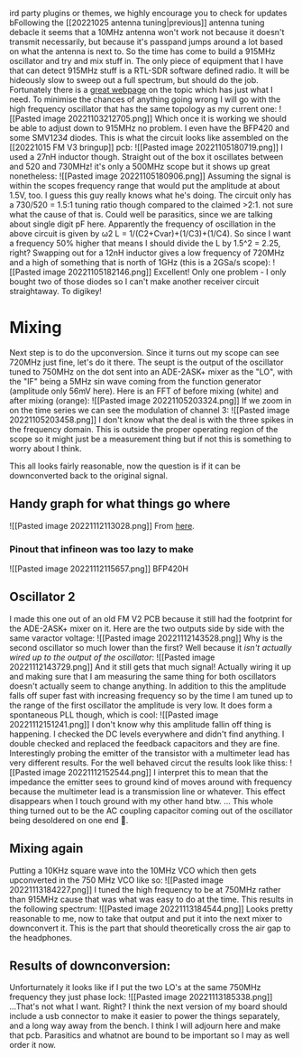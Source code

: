 ird party plugins or themes, we highly encourage you to check for updates bFollowing the [[20221025 antenna tuning|previous]] antenna tuning debacle it seems that a 10MHz antenna won't work not because it doesn't transmit necessarily, but because it's passpand jumps around a lot based on what  the antenna  is next to. So the time has come to build a 915MHz oscillator and try and mix stuff in. 
The only piece of equipment that I have that can detect 915MHz stuff is a RTL-SDR software defined radio. It will be hideously slow to sweep out a full spectrum, but should do the job.
Fortunately there is a [great webpage](https://www.qsl.net/va3iul/High_Frequency_VCO_Design_and_Schematics/High_Frequency_VCO_design_and_schematics.pdf) on the topic which has just what I need. To minimise the chances of anything going wrong I will go with the high frequency oscillator that has the same topology as my current one:
![[Pasted image 20221103212705.png]]
Which once it is working we should be able to adjust down to 915MHz no problem. I even have the BFP420 and some SMV123*4* diodes.
This is what the circuit looks like assembled on the [[20221015 FM V3 bringup]] pcb:
![[Pasted image 20221105180719.png]]
I used a 27nH inductor though.
Straight out of the box it oscillates between and  520 and 730MHz! it's only a 500MHz scope but it shows up great nonetheless:
![[Pasted image 20221105180906.png]]
Assuming the signal is within the scopes frequency range that would put the amplitude at about 1.5V, too. I guess this guy really knows what he's doing.
The circuit only has a 730/520 = 1.5:1 tuning ratio though  compared to the claimed >2:1. not sure what the cause of that is. Could well be parasitics, since we are talking about single digit pF here.
Apparently the frequency of oscillation in the above circuit is given by ω2 L = 1/(C2+Cvar)+(1/C3)+(1/C4). So since I want a frequency 50% higher that means I should divide the L by 1.5^2 = 2.25, right?
Swapping out for a 12nH inductor gives a low frequency of 720MHz and a high of something that is north of 1GHz (this is a 2GSa/s scope):
![[Pasted image 20221105182146.png]]
Excellent! Only one problem - I only bought two of those diodes so I can't make another receiver circuit straightaway. To digikey!

#  Mixing
Next step is to do the upconversion. Since it turns out my scope can see 720MHz just fine, let's do it there. The seupt is  the output of the oscillator tuned to 750MHz on the dot sent into an ADE-2ASK+ mixer as the "LO", with the "IF" being a 5MHz sin wave coming from  the function generator (amplitude only 56mV here).
Here is an FFT of before mixing (white) and after mixing (orange):
![[Pasted image 20221105203324.png]]
If we zoom in on the time series we can see the modulation of channel 3:
![[Pasted image 20221105203458.png]]
I don't know what the deal is with the three spikes in the frequency domain. This is outside the proper operating region of the scope so it might just be a measurement thing but if not this is something to worry about I think.

This all looks fairly reasonable, now the question is if it can be downconverted back to the original signal. 

## Handy graph for what things go where
![[Pasted image 20221112113028.png]]
From [here](https://www.markimicrowave.com/assets/appnotes/mixer_basics_primer.pdf).
### Pinout that infineon was too lazy to make
![[Pasted image 20221112115657.png]]
BFP420H

## Oscillator 2
I made this one out of an old FM V2 PCB because it still had the footprint for the ADE-2ASK+ mixer on it. Here are the two outputs side by side with the same varactor voltage:
![[Pasted image 20221112143528.png]]
Why  is the second oscillator so much lower than the first? Well because it _isn't actually wired up to the output of the oscillator_:
![[Pasted image 20221112143729.png]]
And it still gets that much signal!
Actually wiring it up and making sure that I am measuring the same thing for both oscillators doesn't actually seem to change anything. In addition to this the amplitude falls off super fast with increasing frequency so by the time I am tuned up to the range of the first oscillator the amplitude is very low. It does form a spontaneous PLL though, which is cool:
![[Pasted image 20221112151241.png]]
I don't know why this amplitude fallin off thing is happening. I checked the DC levels everywhere and didn't find   anything. I double checked and replaced the feedback capacitors  and they are fine. 
Interestingly probing the emitter of the transistor with a multimeter lead has very different results. For the well behaved circut the results look like thiss:
![[Pasted image 20221112152544.png]]
I interpret this to mean that the impedance the emitter sees to ground kind of moves around with frequency because the multimeter lead is a transmission line or whatever. This effect disappears when I touch ground with my other hand btw.
... This whole thing turned out to be the AC coupling capacitor coming out of the oscillator being desoldered on one end :shrug:.
## Mixing again
Putting a 10KHz square wave into the 10MHz VCO which then gets upconverted in the 750 MHz VCO like so:
![[Pasted image 20221113184227.png]]
I tuned the high frequency to be at 750MHz rather than 915MHz cause that was what was easy to do at the time.
This results in the following spectrum:
![[Pasted image 20221113184544.png]]
Looks pretty reasonable to me, now  to take that output and put it into the next mixer to downconvert it. This is the part that should theoretically cross the air gap to the headphones.
## Results of downconversion:
Unforturnately it looks like if I put the two LO's at the same 750MHz frequency they just phase lock:
![[Pasted image 20221113185338.png]]
...That's not what I want. Right?
I think the next version of my board should include a usb connector to make it easier to power the things separately, and a long way away from the bench.
I think I will adjourn here and make that pcb. Parasitics and whatnot are bound to be important so I  may as well order it now.
